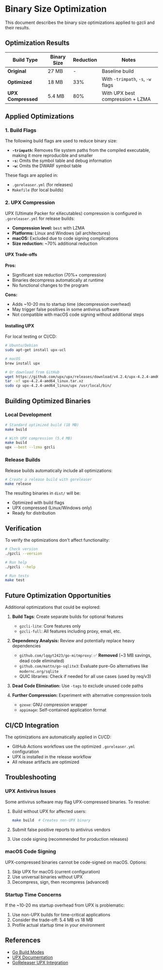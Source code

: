# Binary Size Optimization

This document describes the binary size optimizations applied to gzcli and their results.

## Optimization Results

| Build Type | Binary Size | Reduction | Notes |
|-----------|-------------|-----------|-------|
| **Original** | 27 MB | - | Baseline build |
| **Optimized** | 18 MB | 33% | With `-trimpath`, `-s`, `-w` flags |
| **UPX Compressed** | 5.4 MB | 80% | With UPX best compression + LZMA |

## Applied Optimizations

### 1. Build Flags

The following build flags are used to reduce binary size:

- **`-trimpath`:** Removes file system paths from the compiled executable, making it more reproducible and smaller
- **`-s`:** Omits the symbol table and debug information
- **`-w`:** Omits the DWARF symbol table

These flags are applied in:
- `.goreleaser.yml` (for releases)
- `Makefile` (for local builds)

### 2. UPX Compression

UPX (Ultimate Packer for eXecutables) compression is configured in `.goreleaser.yml` for release builds:

- **Compression level:** `best` with LZMA
- **Platforms:** Linux and Windows (all architectures)
- **macOS:** Excluded due to code signing complications
- **Size reduction:** ~70% additional reduction

#### UPX Trade-offs

**Pros:**
- Significant size reduction (70%+ compression)
- Binaries decompress automatically at runtime
- No functional changes to the program

**Cons:**
- Adds ~10-20 ms to startup time (decompression overhead)
- May trigger false positives in some antivirus software
- Not compatible with macOS code signing without additional steps

#### Installing UPX

For local testing or CI/CD:

```bash
# Ubuntu/Debian
sudo apt-get install upx-ucl

# macOS
brew install upx

# Or download from GitHub
wget https://github.com/upx/upx/releases/download/v4.2.4/upx-4.2.4-amd64_linux.tar.xz
tar -xf upx-4.2.4-amd64_linux.tar.xz
sudo cp upx-4.2.4-amd64_linux/upx /usr/local/bin/
```

## Building Optimized Binaries

### Local Development

```bash
# Standard optimized build (18 MB)
make build

# With UPX compression (5.4 MB)
make build
upx --best --lzma gzcli
```

### Release Builds

Release builds automatically include all optimizations:

```bash
# Create a release build with goreleaser
make release
```

The resulting binaries in `dist/` will be:
- Optimized with build flags
- UPX compressed (Linux/Windows only)
- Ready for distribution

## Verification

To verify the optimizations don't affect functionality:

```bash
# Check version
./gzcli --version

# Run help
./gzcli --help

# Run tests
make test
```

## Future Optimization Opportunities

Additional optimizations that could be explored:

1. **Build Tags**: Create separate builds for optional features
   - `gzcli-lite`: Core features only
   - `gzcli-full`: All features including proxy, email, etc.

2. **Dependency Analysis:** Review and potentially replace heavy dependencies
   - `github.com/lqqyt2423/go-mitmproxy`: ✅ **Removed** (~3 MB savings, dead code eliminated)
   - `github.com/mattn/go-sqlite3`: Evaluate pure-Go alternatives like `modernc.org/sqlite`
   - QUIC libraries: Check if needed for all use cases (used by req/v3)

3. **Dead Code Elimination:** Use `-tags` to exclude unused code paths

4. **Further Compression:** Experiment with alternative compression tools
   - `gzexe`: GNU compression wrapper
   - `appimage`: Self-contained application format

## CI/CD Integration

The optimizations are automatically applied in CI/CD:

- GitHub Actions workflows use the optimized `.goreleaser.yml` configuration
- UPX is installed in the release workflow
- All release artifacts are optimized

## Troubleshooting

### UPX Antivirus Issues

Some antivirus software may flag UPX-compressed binaries. To resolve:

1. Build without UPX for affected users:
   ```bash
   make build  # Creates non-UPX binary
   ```

2. Submit false positive reports to antivirus vendors

3. Use code signing (recommended for production releases)

### macOS Code Signing

UPX-compressed binaries cannot be code-signed on macOS. Options:

1. Skip UPX for macOS (current configuration)
2. Use universal binaries without UPX
3. Decompress, sign, then recompress (advanced)

### Startup Time Concerns

If the ~10-20 ms startup overhead from UPX is problematic:

1. Use non-UPX builds for time-critical applications
2. Consider the trade-off: 5.4 MB vs 18 MB
3. Profile actual startup time in your environment

## References

- [Go Build Modes](https://pkg.go.dev/cmd/go)
- [UPX Documentation](https://upx.github.io/)
- [GoReleaser UPX Integration](https://goreleaser.com/customization/upx/)
